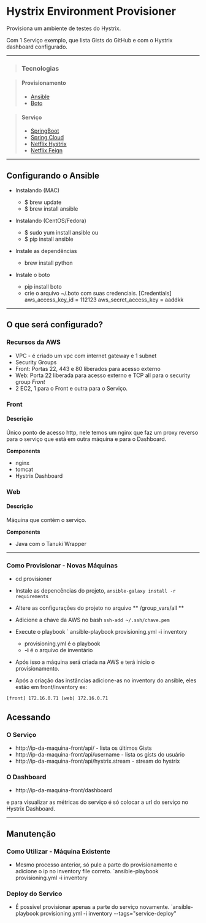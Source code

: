 # Hystrix Environment Provisioner

Provisiona um ambiente de testes do Hystrix.

Com 1 Serviço exemplo, que lista Gists do GitHub e com o Hystrix dashboard configurado.

* * *
> ### Tecnologias

> #### Provisionamento
> * [Ansible](http://docs.ansible.com/)
> * [Boto](https://github.com/boto/boto)

> #### Serviço
> * [SpringBoot](http://docs.spring.io/spring-boot/)
> * [Spring Cloud](http://cloud.spring.io/)
> * [Netflix Hystrix](https://github.com/Netflix/Hystrix)
> * [Netflix Feign](https://github.com/Netflix/feign)


* * *

## Configurando o Ansible

- Instalando (MAC)
    - $ brew update
    - $ brew install ansible
- Instalando (CentOS/Fedora)
    - $ sudo yum install ansible
    ou
    - $ pip install ansible

- Instale as dependências
    - brew install python


- Instale o boto
    - pip install boto
    - crie o arquivo ~/.boto com suas credenciais. [Credentials]
                                                   aws_access_key_id = 112123
                                                   aws_secret_access_key = aaddkk

---


## O que será configurado?

### Recursos da AWS

- VPC - é criado um vpc com internet gateway e 1 subnet
- Security Groups 
 - Front: Portas 22, 443 e 80 liberados para acesso externo
 - Web: Porta 22 liberada para acesso externo e TCP all para o security group *Front*
- 2 EC2, 1 para o Front e outra para o Serviço.                                                    

### Front

#### Descrição

Único ponto de acesso http, nele temos um nginx que faz um proxy reverso para o serviço que está em outra máquina e para o Dashboard.

**Components**

- nginx
- tomcat
- Hystrix Dashboard

### Web

#### Descrição

Máquina que contém o serviço.

**Components**

- Java com o Tanuki Wrapper

---

### Como Provisionar - Novas Máquinas

- cd provisioner
- Instale as depencências do projeto, `ansible-galaxy install -r requirements`
- Altere as configurações do projeto no arquivo ** /group_vars/all **
- Adicione a chave da AWS no bash ` ssh-add ~/.ssh/chave.pem `
- Execute o playbook ` ansible-playbook provisioning.yml -i inventory
    - provisioning.yml é o playbook
    - **-i** é o arquivo de inventário
- Após isso a máquina será criada na AWS e terá inicio o provisionamento.

- Após a criação das instâncias  adicione-as no inventory do ansible, eles estão em front/inventory ex: 

`[front]
172.16.0.71
[web]
172.16.0.71`


## Acessando

### O Serviço

- http://ip-da-maquina-front/api/ - lista os últimos Gists
- http://ip-da-maquina-front/api/username - lista os gists do usuário
- http://ip-da-maquina-front/api/hystrix.stream - stream do hystrix

### O Dashboard
- http://ip-da-maquina-front/dashboard

e para  visualizar as métricas do serviço é só colocar a url do serviço no Hystrix Dashboard.

 
---

## Manutenção

### Como Utilizar - Máquina Existente

- Mesmo processo anterior, só pule a parte do provisionamento e adicione o ip no inventory file correto.
`ansible-playbook provisioning.yml -i inventory

### Deploy do Servico

- É possivel provisionar apenas a parte do serviço novamente.
`ansible-playbook provisioning.yml -i inventory --tags="service-deploy"

